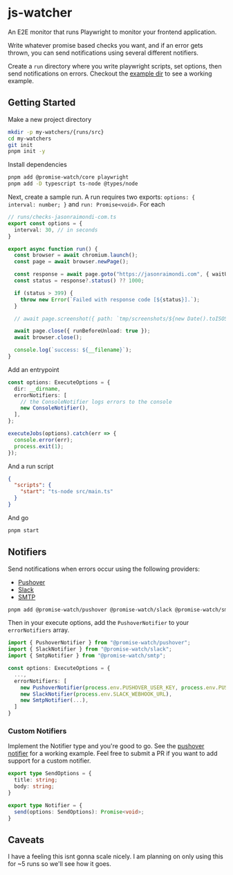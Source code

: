 # js-watcher

An E2E monitor that runs Playwright to monitor your frontend application.

Write whatever promise based checks you want, and if an error gets thrown, you can send notifications using several different notifiers. 

Create a `run` directory where you write playwright scripts, set options, then send notifications on errors. Checkout the [example dir](./example) to see a working example.

## Getting Started

Make a new project directory

```bash
mkdir -p my-watchers/{runs/src}
cd my-watchers
git init
pnpm init -y
```

Install dependencies

```bash
pnpm add @promise-watch/core playwright
pnpm add -D typescript ts-node @types/node
```

Next, create a sample run. A run requires two exports: `options: { interval: number; }` and `run: Promise<void>`. For each 

```typescript
// runs/checks-jasonraimondi-com.ts
export const options = {
  interval: 30, // in seconds
}

export async function run() {
  const browser = await chromium.launch();
  const page = await browser.newPage();

  const response = await page.goto("https://jasonraimondi.com", { waitUntil: "domcontentloaded" });
  const status = response?.status() ?? 1000;

  if (status > 399) {
    throw new Error(`Failed with response code [${status}].`);
  }

  // await page.screenshot({ path: `tmp/screenshots/${new Date().toISOString()}-${basename(__filename)}.jpg` });

  await page.close({ runBeforeUnload: true });
  await browser.close();

  console.log(`success: ${__filename}`);
}
```

Add an entrypoint

```typescript
const options: ExecuteOptions = {
  dir: __dirname,
  errorNotifiers: [
    // the ConsoleNotifier logs errors to the console
    new ConsoleNotifier(),
  ],
};

executeJobs(options).catch(err => {
  console.error(err);
  process.exit(1);
});
```

And a run script

```json
{
  "scripts": {
    "start": "ts-node src/main.ts"
  }
}
```

And go

```bash
pnpm start
```

## Notifiers

Send notifications when errors occur using the following providers:

* [Pushover](./packages/pushover)
* [Slack](./packages/slack)
* [SMTP](./packages/smtp)

```bash
pnpm add @promise-watch/pushover @promise-watch/slack @promise-watch/smtp
```

Then in your execute options, add the `PushoverNotifier` to your `errorNotifiers` array.

```typescript
import { PushoverNotifier } from "@promise-watch/pushover";
import { SlackNotifier } from "@promise-watch/slack";
import { SmtpNotifier } from "@promise-watch/smtp";

const options: ExecuteOptions = {
  ...,
  errorNotifiers: [
    new PushoverNotifier(process.env.PUSHOVER_USER_KEY, process.env.PUSHOVER_API_KEY),
    new SlackNotifier(process.env.SLACK_WEBHOOK_URL),
    new SmtpNotifier(...),
  ]
}
```

### Custom Notifiers

Implement the Notifier type and you're good to go. See the [pushover notifier](./packages/pushover/src/main.ts) for a working example. Feel free to submit a PR if you want to add support for a custom notifier.

```typescript
export type SendOptions = {
  title: string;
  body: string;
}

export type Notifier = {
  send(options: SendOptions): Promise<void>;
}
```

## Caveats

I have a feeling this isnt gonna scale nicely. I am planning on only using this for ~5 runs so we'll see how it goes.
